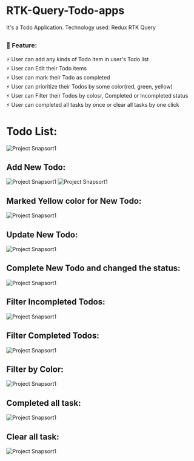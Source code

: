 # RTK-Query-Todo-apps

It's a Todo Application. Technology used: Redux RTK Query

  
##
### 🌱 Feature:
   ⚡ User can add any kinds of Todo item in user's Todo list <br/>
   ⚡ User can Edit their Todo items  <br/>
   ⚡ User can mark their Todo as completed  <br/>
   ⚡ User can prioritize their Todos by some color(red, green, yellow)  <br/>
   ⚡ User can Filter their Todos by colosr, Completed or Incompleted status  <br/> 
   ⚡ User can completed all tasks by once or clear all tasks by one click  <br/>
   
##
# Todo List:
![Project Snapsort1](https://github.com/foysal-mahmud/RTK-Query-Todo-apps/blob/main/images/1.PNG) 

## Add New Todo:
![Project Snapsort1](https://github.com/foysal-mahmud/RTK-Query-Todo-apps/blob/main/images/2.PNG) 
![Project Snapsort1](https://github.com/foysal-mahmud/RTK-Query-Todo-apps/blob/main/images/3.PNG) 

## Marked Yellow color for New Todo:
![Project Snapsort1](https://github.com/foysal-mahmud/RTK-Query-Todo-apps/blob/main/images/4.PNG) 

## Update New Todo:
![Project Snapsort1](https://github.com/foysal-mahmud/RTK-Query-Todo-apps/blob/main/images/5.PNG) 

## Complete New Todo and changed the status:
![Project Snapsort1](https://github.com/foysal-mahmud/RTK-Query-Todo-apps/blob/main/images/6.PNG) 

## Filter Incompleted Todos:
![Project Snapsort1](https://github.com/foysal-mahmud/RTK-Query-Todo-apps/blob/main/images/7.PNG) 

## Filter Completed Todos:
![Project Snapsort1](https://github.com/foysal-mahmud/RTK-Query-Todo-apps/blob/main/images/8.PNG) 

## Filter by Color:
![Project Snapsort1](https://github.com/foysal-mahmud/RTK-Query-Todo-apps/blob/main/images/9.PNG) 

## Completed all task:
![Project Snapsort1](https://github.com/foysal-mahmud/RTK-Query-Todo-apps/blob/main/images/10.PNG) 

## Clear all task:
![Project Snapsort1](https://github.com/foysal-mahmud/RTK-Query-Todo-apps/blob/main/images/11.PNG) 


